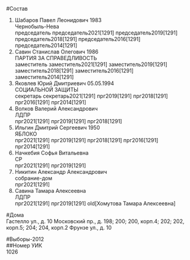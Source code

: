 #Состав  
1. Шабаров Павел Леонидович 1983  
    Чернобыль-Нева  
    председатель председатель2021[1291] председатель2019[1291] председатель2018[1291] председатель2016[1291] председатель2014[1291]  
2. Савин Станислав Олегович 1986  
    ПАРТИЯ ЗА СПРАВЕДЛИВОСТЬ  
    заместитель заместитель2021[1291] заместитель2019[1291] заместитель2018[1291] заместитель2016[1291] заместитель2014[1291]  
3. Яковлев Юрий Дмитриевич 05.05.1994  
    СОЦИАЛЬНОЙ ЗАЩИТЫ  
    секретарь секретарь2021[1291] прг2019[1291] прг2018[1291] прг2016[1291] прг2014[1291]  
4. Волков Валерий Александрович  
    ЛДПР  
    прг2021[1291] прг2019[1291] прг2018[1291]  
5. Ильгин Дмитрий Сергеевич 1950  
    ЯБЛОКО  
    прг2021[1291] прг2019[1291] прг2018[1291] прг2016[1291] прг2014[1291]  
6. Начкебия Софья Витальевна  
    СР  
    прг2021[1291] прг2019[1291]  
7. Никитин Александр Александрович  
    собрание-дом  
    прг2021[1291]  
8. Савина Тамара Алексеевна  
    ЛДПР  
    прг2021[1291] прг2019[1291] old[Хомутова Тамара Алексеевна]  
  
#Дома  
Гастелло ул., д. 10 Московский пр., д. 198; 200; 200, корп.4; 202; 202, корп.5; 204; 204, корп.2 Фрунзе ул., д. 10  
  
#Выборы-2012  
##Номер УИК  
1026  
